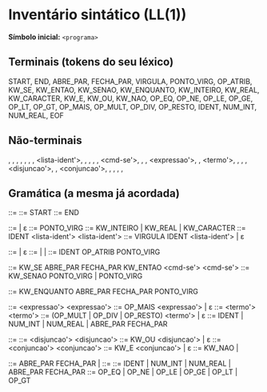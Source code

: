# Inventário sintático (LL(1))

**Símbolo inicial:** `<programa>`

## Terminais (tokens do seu léxico)
START, END, ABRE_PAR, FECHA_PAR, VIRGULA, PONTO_VIRG, OP_ATRIB,
KW_SE, KW_ENTAO, KW_SENAO, KW_ENQUANTO,
KW_INTEIRO, KW_REAL, KW_CARACTER,
KW_E, KW_OU, KW_NAO,
OP_EQ, OP_NE, OP_LE, OP_GE, OP_LT, OP_GT,
OP_MAIS, OP_MULT, OP_DIV, OP_RESTO,
IDENT, NUM_INT, NUM_REAL, EOF

## Não-terminais
<programa>, <inicio>, <fim>,
<lista-declar>, <declar>, <tipo>, <lista-ident>, <lista-ident'>,
<lista-comando>, <comando>, <cmd-atr>, <cmd-se>, <cmd-se'>, <cmd-enquanto>,
<expressao>, <expressao'>, <termo>, <termo'>, <fator>,
<condicao>, <disjuncao>, <disjuncao'>, <conjuncao>, <conjuncao'>, <negacao>,
<relacao>, <expr-rel>, <opnd-rel>, <op-rel>

## Gramática (a mesma já acordada)
<programa>      ::= <inicio> <lista-declar> <lista-comando> <fim>
<inicio>        ::= START
<fim>           ::= END

<lista-declar>  ::= <declar> <lista-declar> | ε
<declar>        ::= <tipo> <lista-ident> PONTO_VIRG
<tipo>          ::= KW_INTEIRO | KW_REAL | KW_CARACTER
<lista-ident>   ::= IDENT <lista-ident'>
<lista-ident'>  ::= VIRGULA IDENT <lista-ident'> | ε

<lista-comando> ::= <comando> <lista-comando> | ε
<comando>       ::= <cmd-atr> | <cmd-se> | <cmd-enquanto>
<cmd-atr>       ::= IDENT OP_ATRIB <expressao> PONTO_VIRG

<cmd-se>        ::= KW_SE ABRE_PAR <condicao> FECHA_PAR KW_ENTAO <comando> <cmd-se'>
<cmd-se'>       ::= KW_SENAO <comando> PONTO_VIRG | PONTO_VIRG

<cmd-enquanto>  ::= KW_ENQUANTO ABRE_PAR <condicao> FECHA_PAR <comando> PONTO_VIRG

<expressao>     ::= <termo> <expressao'>
<expressao'>    ::= OP_MAIS <termo> <expressao'> | ε
<termo>         ::= <fator> <termo'>
<termo'>        ::= (OP_MULT | OP_DIV | OP_RESTO) <fator> <termo'> | ε
<fator>         ::= IDENT | NUM_INT | NUM_REAL | ABRE_PAR <expressao> FECHA_PAR

<condicao>      ::= <disjuncao>
<disjuncao>     ::= <conjuncao> <disjuncao'>
<disjuncao'>    ::= KW_OU <conjuncao> <disjuncao'> | ε
<conjuncao>     ::= <negacao> <conjuncao'>
<conjuncao'>    ::= KW_E <negacao> <conjuncao'> | ε
<negacao>       ::= KW_NAO <negacao> | <relacao>

<relacao>       ::= ABRE_PAR <relacao> FECHA_PAR | <expr-rel>
<expr-rel>      ::= <opnd-rel> <op-rel> <opnd-rel>
<opnd-rel>      ::= IDENT | NUM_INT | NUM_REAL | ABRE_PAR <expressao> FECHA_PAR
<op-rel>        ::= OP_EQ | OP_NE | OP_LE | OP_GE | OP_LT | OP_GT
